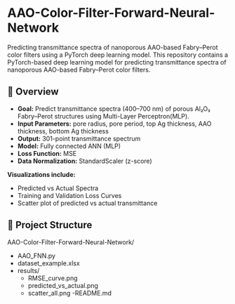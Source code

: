 # AAO-Color-Filter-Forward-Neural-Network
Predicting transmittance spectra of nanoporous AAO-based Fabry–Perot color filters using a PyTorch deep learning model.
This repository contains a PyTorch-based deep learning model for predicting transmittance spectra of nanoporous AAO-based Fabry–Perot color filters.

## 🔬 Overview
- **Goal:** Predict transmittance spectra (400–700 nm) of porous Al₂O₃ Fabry–Perot structures using Multi-Layer Perceptron(MLP).
- **Input Parameters:** pore radius, pore period, top Ag thickness, AAO thickness, bottom Ag thickness  
- **Output:** 301-point transmittance spectrum  
- **Model:** Fully connected ANN (MLP)
- **Loss Function:** MSE  
- **Data Normalization:** StandardScaler (z-score)

**Visualizations include:**
- Predicted vs Actual Spectra  
- Training and Validation Loss Curves  
- Scatter plot of predicted vs actual transmittance  

## 📁 Project Structure
AAO-Color-Filter-Forward-Neural-Network/
- AAO_FNN.py
- dataset_example.xlsx
- results/
  - RMSE_curve.png
  - predicted_vs_actual.png
  - scatter_all.png
-README.md

